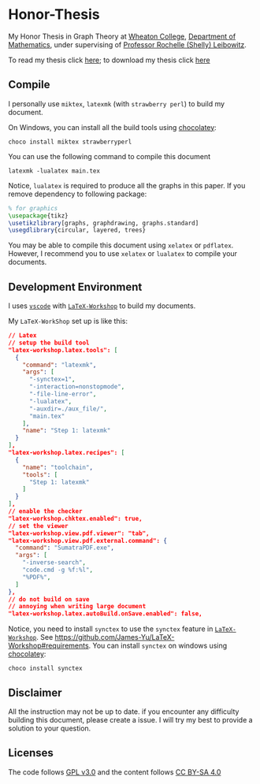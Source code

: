 # Honor-Thesis
My Honor Thesis in Graph Theory at [Wheaton College](https://wheatoncollege.edu/),
[Department of Mathematics](https://wheatoncollege.edu/academics/departments/mathematics-computer-science/),
under supervising of [Professor Rochelle (Shelly) Leibowitz](https://wheatoncollege.edu/academics/faculty-directory/rochelle-shelly-leibowitz/).

To read my thesis click [here](https://github.com/chantisnake/Honor-Thesis/blob/master/main.pdf);
to download my thesis click [here](https://github.com/chantisnake/Honor-Thesis/raw/master/main.pdf)

## Compile
I personally use `miktex`, `latexmk` (with `strawberry perl`) to build my document.

On Windows, you can install all the build tools using [chocolatey](https://chocolatey.org/):
```console
choco install miktex strawberryperl
```

You can use the following command to compile this document
```console
latexmk -lualatex main.tex
```

Notice, `lualatex` is required to produce all the graphs in this paper.
If you remove dependency to following package:
```latex
% for graphics
\usepackage{tikz}
\usetikzlibrary[graphs, graphdrawing, graphs.standard]
\usegdlibrary{circular, layered, trees}
```
You may be able to compile this document using `xelatex` or `pdflatex`.
However, I recommend you to use `xelatex` or `lualatex` to compile your documents.

## Development Environment
I uses [`vscode`](https://github.com/Microsoft/vscode) with [`LaTeX-Workshop`](https://github.com/James-Yu/LaTeX-Workshop) to build my documents.

My `LaTeX-WorkShop` set up is like this:
```json
// Latex
// setup the build tool
"latex-workshop.latex.tools": [
  {
    "command": "latexmk",
    "args": [
      "-synctex=1",
      "-interaction=nonstopmode",
      "-file-line-error",
      "-lualatex",
      "-auxdir=./aux_file/",
      "main.tex"
    ],
    "name": "Step 1: latexmk"
  }
],
"latex-workshop.latex.recipes": [
  {
    "name": "toolchain",
    "tools": [
      "Step 1: latexmk"
    ]
  }
],
// enable the checker
"latex-workshop.chktex.enabled": true,
// set the viewer
"latex-workshop.view.pdf.viewer": "tab",
"latex-workshop.view.pdf.external.command": {
  "command": "SumatraPDF.exe",
  "args": [
    "-inverse-search",
    "code.cmd -g %f:%l",
    "%PDF%",
  ]
},
// do not build on save
// annoying when writing large document
"latex-workshop.latex.autoBuild.onSave.enabled": false,
```

Notice, you need to install `synctex` to use the `synctex`
feature in  [`LaTeX-Workshop`](https://github.com/James-Yu/LaTeX-Workshop).
See https://github.com/James-Yu/LaTeX-Workshop#requirements.
You can install `synctex` on windows using [chocolatey](https://chocolatey.org/):
```console
choco install synctex
```

## Disclaimer

All the instruction may not be up to date.
if you encounter any difficulty building this document,
please create a issue.
I will try my best to provide a solution to your question.

## Licenses

The code follows [GPL v3.0](https://www.gnu.org/licenses/gpl.html)
and the content follows [CC BY-SA 4.0](https://creativecommons.org/licenses/by-sa/4.0/)
